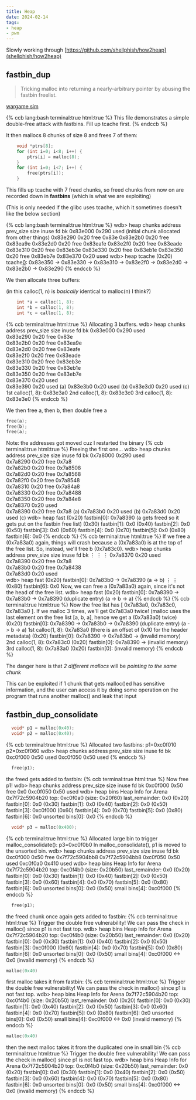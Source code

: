 ```yaml
---
title: Heap
date: 2024-02-14
tags: 
- heap
- pwn
---
```


Slowly working through [https://github.com/shellphish/how2heap](shellphish/how2heap)

## fastbin_dup

> Tricking malloc into returning a nearly-arbitrary pointer by abusing the fastbin freelist.

[wargame sim](https://wargames.ret2.systems/level/how2heap_fastbin_dup_2.34)

{% ccb lang:bash terminal:true html:true %}
This file demonstrates a simple double-free attack with fastbins.
Fill up tcache first.
{% endccb %}

It then mallocs 8 chunks of size 8 and frees 7 of them:
```c
	void *ptrs[8];
	for (int i=0; i<8; i++) {
		ptrs[i] = malloc(8);
	}
	for (int i=0; i<7; i++) {
		free(ptrs[i]);
	}
```
This fills up tcache with 7 freed chunks, so freed chunks from now on are recorded down in **fastbins** (which is what we are exploiting)

(This is only needed if the glibc uses tcache, which it sometimes doesn't like the below section)

{% ccb lang:bash terminal:true html:true %}
<span class='string'>wdb</span>> heap chunks
<span class='variable strong'>address        prev_size      size inuse             fd             bk</span>
0x83e000                     0x290 <span class='deletion'>used</span> <span class='comment'>(initial chunk allocated from other things)</span>
0x83e290                      0x20 <span class='title'>free</span>           0x83e
0x83e2b0                      0x20 <span class='title'>free</span>        0x83ea9e
0x83e2d0                      0x20 <span class='title'>free</span>        0x83eafe
0x83e2f0                      0x20 <span class='title'>free</span>        0x83eade
0x83e310                      0x20 <span class='title'>free</span>        0x83eb3e
0x83e330                      0x20 <span class='title'>free</span>        0x83eb1e
0x83e350                      0x20 <span class='title'>free</span>        0x83eb7e
0x83e370                      0x20 <span class='deletion'>used</span>
<span class='string'>wdb</span>> heap tcache
<span class='variable'>(0x20)    tcache[0](7): </span>0x83e350 -> 0x83e330 -> 0x83e310 -> 0x83e2f0 -> 0x83e2d0
 -> 0x83e2b0 -> 0x83e290
{% endccb %}

We then allocate three buffers:

(in this calloc(1, n) is *basically* identical to malloc(n) I think?)
```c
	int *a = calloc(1, 8);
	int *b = calloc(1, 8);
	int *c = calloc(1, 8);
```

{% ccb terminal:true html:true %}
Allocating 3 buffers.
<span class='string'>wdb</span>> heap chunks
<span class='variable strong'>address        prev_size      size inuse             fd             bk</span>
0x83e000                     0x290 <span class='deletion'>used</span>                               
0x83e290                      0x20 <span class='title'>free</span>           0x83e               
0x83e2b0                      0x20 <span class='title'>free</span>        0x83ea9e               
0x83e2d0                      0x20 <span class='title'>free</span>        0x83eafe               
0x83e2f0                      0x20 <span class='title'>free</span>        0x83eade               
0x83e310                      0x20 <span class='title'>free</span>        0x83eb3e               
0x83e330                      0x20 <span class='title'>free</span>        0x83eb1e               
0x83e350                      0x20 <span class='title'>free</span>        0x83eb7e               
0x83e370                      0x20 <span class='deletion'>used</span>                               
0x83e390                      0x20 <span class='deletion'>used</span> <span class='comment'>(a)</span>
0x83e3b0                      0x20 <span class='deletion'>used</span> <span class='comment'>(b)</span>
0x83e3d0                      0x20 <span class='deletion'>used</span> <span class='comment'>(c)</span>
1st calloc(1, 8): 0x83e3a0
2nd calloc(1, 8): 0x83e3c0
3rd calloc(1, 8): 0x83e3e0
{% endccb %}

We then free a, then b, then double free a
```c
free(a);
free(b);
free(a);
```

Note: the addresses got moved cuz I restarted the binary
{% ccb terminal:true html:true %}
Freeing the first one...
<span class='string'>wdb</span>> heap chunks
<span class='variable strong'>address        prev_size      size inuse             fd             bk</span>
0x7a8000                     0x290 <span class='deletion'>used</span>                               
0x7a8290                      0x20 <span class='title'>free</span>           0x7a8               
0x7a82b0                      0x20 <span class='title'>free</span>        0x7a8508               
0x7a82d0                      0x20 <span class='title'>free</span>        0x7a8568               
0x7a82f0                      0x20 <span class='title'>free</span>        0x7a8548               
0x7a8310                      0x20 <span class='title'>free</span>        0x7a84a8               
0x7a8330                      0x20 <span class='title'>free</span>        0x7a8488               
0x7a8350                      0x20 <span class='title'>free</span>        0x7a84e8               
0x7a8370                      0x20 <span class='deletion'>used</span>                               
0x7a8390                      0x20 <span class='title'>free</span>           0x7a8  <span class='comment'>(a)</span>
0x7a83b0                      0x20 <span class='deletion'>used</span>                  <span class='comment'>(b)</span>
0x7a83d0                      0x20 <span class='deletion'>used</span>                  <span class='comment'>(c)</span>
<span class='string'>wdb</span>> heap fast
<span class='number'>(0x20)      fastbin[0]:</span> <span class="code-segment-highlight">0x7a8390</span> <span class='comment'>(a gets freed so it gets put on the fastbin free list)</span>
<span class='number'>(0x30)      fastbin[1]:</span> 0x0
<span class='number'>(0x40)      fastbin[2]:</span> 0x0
<span class='number'>(0x50)      fastbin[3]:</span> 0x0
<span class='number'>(0x60)      fastbin[4]:</span> 0x0
<span class='number'>(0x70)      fastbin[5]:</span> 0x0
<span class='number'>(0x80)      fastbin[6]:</span> 0x0
{% endccb %}
{% ccb terminal:true html:true %}
If we free a (0x7a83a0) again, things will crash because a (0x7a83a0) is at the top of
 the free list.
So, instead, we'll free b (0x7a83c0).
<span class='string'>wdb</span>> heap chunks
<span class='variable strong'>address        prev_size      size inuse             fd             bk</span>
  ⋮                             ⋮                      ⋮
0x7a8370                      0x20 <span class='deletion'>used</span>                               
0x7a8390                      0x20 <span class='title'>free</span>           0x7a8               
0x7a83b0                      0x20 <span class='title'>free</span>        0x7a8438               
0x7a83d0                      0x20 <span class='deletion'>used</span>                               
<span class='string'>wdb</span>> heap fast
<span class='number'>(0x20)      fastbin[0]:</span> 0x7a83b0 -> <span class='code-segment-highlight'>0x7a8390</span> <span class='comment'>(a -> b)</span>
  ⋮              ⋮
<span class='number'>(0x80)      fastbin[6]:</span> 0x0
Now, we can free a (0x7a83a0) again, since it's not the head of the free list.
<span class='string'>wdb</span>> heap fast
<span class='number'>(0x20)      fastbin[0]:</span> <span class='deletion strong'>0x7a8390</span> -> 0x7a83b0 -> <span class='deletion strong code-segment-highlight'>0x7a8390 (duplicate entry)</span> <span class='comment'>(a -> b -> a)</span>
{% endccb %}
{% ccb terminal:true html:true %}
Now the free list has [ 0x7a83a0, 0x7a83c0, 0x7a83a0 ]. If we malloc 3 times, we'll get 0x7a83a0 twice!
<span class='comment'>(malloc uses the last element on the free list [a, b, a], hence we get a (0x7a83a0) twice)</span>
<span class='number'>(0x20)      fastbin[0]:</span> <span class='deletion strong'>0x7a8390</span> -> 0x7a83b0 -> <span class='deletion strong code-segment-highlight'>0x7a8390 (duplicate entry)</span> <span class='comment'>(a -> b -> a)</span>
1st calloc(1, 8): 0x7a83a0 <span class='comment'>(there is an offset of 0x10 for the header metadata)</span>
<span class='number'>(0x20)      fastbin[0]:</span> 0x7a8390 -> <span class='code-segment-highlight'>0x7a83b0</span> -> <span class='deletion strong'>(invalid memory)</span>
2nd calloc(1, 8): 0x7a83c0
<span class='number'>(0x20)      fastbin[0]:</span> <span class='code-segment-highlight'>0x7a8390</span> -> <span class='deletion strong'>(invalid memory)</span>
3rd calloc(1, 8): 0x7a83a0
<span class='number'>(0x20)      fastbin[0]:</span> <span class='deletion strong'>(invalid memory)</span>
{% endccb %}

The danger here is that *2 different mallocs* will be *pointing to the same chunk*

This can be exploited if 1 chunk that gets malloc()ed has sensitive information, and the user can access it by doing some operation on the program that runs another malloc() and leak that input

## fastbin_dup_consolidate

```c
  void* p1 = malloc(0x40);
  void* p2 = malloc(0x40);
```

{% ccb terminal:true html:true %}
Allocated two fastbins: p1=0xc0f010 p2=0xc0f060
<span class='string'>wdb</span>> heap chunks
<span class='variable strong'>address        prev_size      size inuse             fd             bk</span>
0xc0f000                      0x50 <span class='deletion'>used</span>
0xc0f050                      0x50 <span class='deletion'>used</span>
{% endccb %}
```c
  free(p1);
```
the freed gets added to fastbin:
{% ccb terminal:true html:true %}
Now free p1!
<span class='string'>wdb</span>> heap chunks
<span class='variable strong'>address        prev_size      size inuse             fd             bk</span>
0xc0f000                      0x50 <span class='title'>free</span>             0x0
0xc0f050                      0x50 <span class='deletion'>used</span>
<span class='string'>wdb</span>> heap bins
Heap Info for Arena 0x7f72c5904b20
                   <span class='keyword'>top:</span> 0xc0f0a0 <span class='variable'>(size: 0x20f60)</span>
        <span class='keyword'>last_remainder:</span> 0x0
<span class='number'>(0x20)      fastbin[0]:</span> 0x0
<span class='number'>(0x30)      fastbin[1]:</span> 0x0
<span class='number'>(0x40)      fastbin[2]:</span> 0x0
<span class='number'>(0x50)      fastbin[3]:</span> <span class='code-segment-highlight'>0xc0f000</span>
<span class='number'>(0x60)      fastbin[4]:</span> 0x0
<span class='number'>(0x70)      fastbin[5]:</span> 0x0
<span class='number'>(0x80)      fastbin[6]:</span> 0x0
      <span class='keyword'>unsorted bins[0]:</span> 0x0
{% endccb %}
```c
  void* p3 = malloc(0x400);
```
{% ccb terminal:true html:true %}
Allocated large bin to trigger malloc_consolidate(): p3=0xc0f0b0
In malloc_consolidate(), p1 is moved to the unsorted bin.
<span class='string'>wdb</span>> heap chunks
<span class='variable strong'>address        prev_size      size inuse             fd             bk</span>
0xc0f000                      0x50 <span class='title'>free</span>  0x7f72c5904bb8 0x7f72c5904bb8
0xc0f050                      0x50 <span class='deletion'>used</span>
0xc0f0a0                     0x410 <span class='deletion'>used</span>
<span class='string'>wdb</span>> heap bins
Heap Info for Arena 0x7f72c5904b20
                   <span class='keyword'>top:</span> 0xc0f4b0 <span class='variable'>(size: 0x20b50)</span>
        <span class='keyword'>last_remainder:</span> 0x0
<span class='number'>(0x20)      fastbin[0]:</span> 0x0
<span class='number'>(0x30)      fastbin[1]:</span> 0x0
<span class='number'>(0x40)      fastbin[2]:</span> 0x0
<span class='number'>(0x50)      fastbin[3]:</span> 0x0
<span class='number'>(0x60)      fastbin[4]:</span> 0x0
<span class='number'>(0x70)      fastbin[5]:</span> 0x0
<span class='number'>(0x80)      fastbin[6]:</span> 0x0
      <span class='keyword'>unsorted bins[0]:</span> 0x0
<span class='variable'>(0x50)   small bins[4]:</span> <span class='code-segment-highlight'>0xc0f000</span>
{% endccb %}
```c
  free(p1);
```
the freed chunk once again gets added to fastbin:
{% ccb terminal:true html:true %}
Trigger the double free vulnerability!
We can pass the check in malloc() since p1 is not fast top.
<span class='string'>wdb</span>> heap bins
Heap Info for Arena 0x7f72c5904b20
                   <span class='keyword'>top:</span> 0xc0f4b0 <span class='variable'>(size: 0x20b50)</span>
        <span class='keyword'>last_remainder:</span> 0x0
<span class='number'>(0x20)      fastbin[0]:</span> 0x0
<span class='number'>(0x30)      fastbin[1]:</span> 0x0
<span class='number'>(0x40)      fastbin[2]:</span> 0x0
<span class='number'>(0x50)      fastbin[3]:</span> <span class='code-segment-highlight'>0xc0f000</span>
<span class='number'>(0x60)      fastbin[4]:</span> 0x0
<span class='number'>(0x70)      fastbin[5]:</span> 0x0
<span class='number'>(0x80)      fastbin[6]:</span> 0x0
      <span class='keyword'>unsorted bins[0]:</span> 0x0
<span class='variable'>(0x50)   small bins[4]:</span> 0xc0f000 <-> <span class='deletion strong'>0x0 (invalid memory)</span>
{% endccb %}

```c
malloc(0x40)
```
first malloc takes it from fastbin:
{% ccb terminal:true html:true %}
Trigger the double free vulnerability!
We can pass the check in malloc() since p1 is not fast top.
<span class='string'>wdb</span>> heap bins
Heap Info for Arena 0x7f72c5904b20
                   <span class='keyword'>top:</span> 0xc0f4b0 <span class='variable'>(size: 0x20b50)</span>
        <span class='keyword'>last_remainder:</span> 0x0
<span class='number'>(0x20)      fastbin[0]:</span> 0x0
<span class='number'>(0x30)      fastbin[1]:</span> 0x0
<span class='number'>(0x40)      fastbin[2]:</span> 0x0
<span class='number'>(0x50)      fastbin[3]:</span> <span class='code-segment-highlight'>0x0</span>
<span class='number'>(0x60)      fastbin[4]:</span> 0x0
<span class='number'>(0x70)      fastbin[5]:</span> 0x0
<span class='number'>(0x80)      fastbin[6]:</span> 0x0
      <span class='keyword'>unsorted bins[0]:</span> 0x0
<span class='variable'>(0x50)   small bins[4]:</span> 0xc0f000 <-> <span class='deletion strong'>0x0 (invalid memory)</span>
{% endccb %}

```c
malloc(0x40)
```
then the next malloc takes it from the duplicated one in small bin
{% ccb terminal:true html:true %}
Trigger the double free vulnerability!
We can pass the check in malloc() since p1 is not fast top.
<span class='string'>wdb</span>> heap bins
Heap Info for Arena 0x7f72c5904b20
                   <span class='keyword'>top:</span> 0xc0f4b0 <span class='variable'>(size: 0x20b50)</span>
        <span class='keyword'>last_remainder:</span> 0x0
<span class='number'>(0x20)      fastbin[0]:</span> 0x0
<span class='number'>(0x30)      fastbin[1]:</span> 0x0
<span class='number'>(0x40)      fastbin[2]:</span> 0x0
<span class='number'>(0x50)      fastbin[3]:</span> <span class='code-segment-highlight'>0x0</span>
<span class='number'>(0x60)      fastbin[4]:</span> 0x0
<span class='number'>(0x70)      fastbin[5]:</span> 0x0
<span class='number'>(0x80)      fastbin[6]:</span> 0x0
      <span class='keyword'>unsorted bins[0]:</span> 0x0
<span class='variable'>(0x50)   small bins[4]:</span> 0xc0f000 <-> <span class='deletion strong'>0x0 (invalid memory)</span>
{% endccb %}